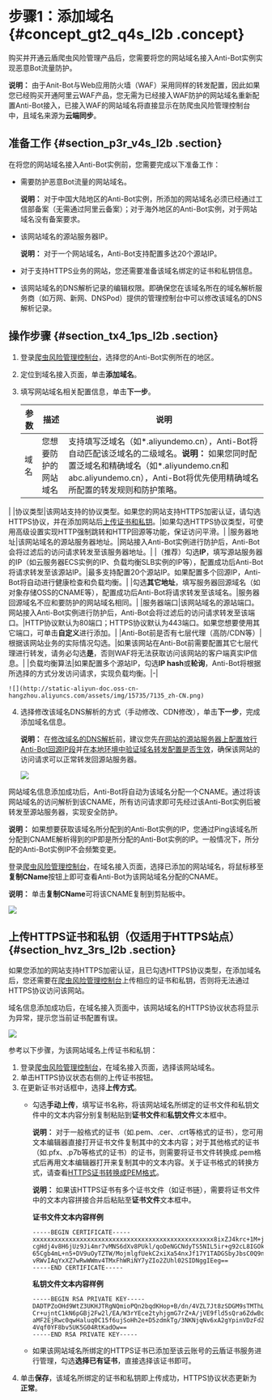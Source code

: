 # 步骤1：添加域名 {#concept_gt2_q4s_l2b .concept}

购买并开通云盾爬虫风险管理产品后，您需要将您的网站域名接入Anti-Bot实例实现恶意Bot流量防护。

**说明：** 由于Anit-Bot与Web应用防火墙（WAF）采用同样的转发配置，因此如果您已经购买开通阿里云WAF产品，您无需为已经接入WAF防护的网站域名重新配置Anti-Bot接入，已接入WAF的网站域名将直接显示在防爬虫风险管理控制台中，且域名来源为**云端同步**。

## 准备工作 {#section_p3r_v4s_l2b .section}

在将您的网站域名接入Anti-Bot实例前，您需要完成以下准备工作：

-   需要防护恶意Bot流量的网站域名。

    **说明：** 对于中国大陆地区的Anti-Bot实例，所添加的网站域名必须已经通过工信部备案（无需通过阿里云备案）；对于海外地区的Anti-Bot实例，对于网站域名没有备案要求。

-   该网站域名的源站服务器IP。

    **说明：** 对于一个网站域名，Anti-Bot支持配置多达20个源站IP。

-   对于支持HTTPS业务的网站，您还需要准备该域名绑定的证书和私钥信息。
-   该网站域名的DNS解析记录的编辑权限。即确保您在该域名所在的域名解析服务商（如万网、新网、DNSPod）提供的管理控制台中可以修改该域名的DNS解析记录。

## 操作步骤 {#section_tx4_1ps_l2b .section}

1.  登录[爬虫风险管理控制台](https://yundun.console.aliyun.com/?p=antibot)，选择您的Anti-Bot实例所在的地区。
2.  定位到域名接入页面，单击**添加域名**。
3.  填写网站域名相关配置信息，单击**下一步**。

    |参数|描述|说明|
    |--|--|--|
    |域名|您想要防护的网站域名|支持填写泛域名（如\*.aliyundemo.cn），Anti-Bot将自动匹配该泛域名的二级域名。**说明：** 如果您同时配置泛域名和精确域名（如\*.aliyundemo.cn和abc.aliyundemo.cn），Anti-Bot将优先使用精确域名所配置的转发规则和防护策略。

|
    |协议类型|该网站支持的协议类型。如果您的网站支持HTTPS加密认证，请勾选HTTPS协议，并在添加网站后[上传证书和私钥](#section_hvz_3rs_l2b)。|如果勾选HTTPS协议类型，可使用高级设置实现HTTP强制跳转和HTTP回源等功能，保证访问平滑。|
    |服务器地址|该网站域名的源站服务器地址。|网站接入Anti-Bot实例进行防护后，Anti-Bot会将过滤后的访问请求转发至该服务器地址。|
    |（推荐）勾选**IP**，填写源站服务器的IP（如云服务器ECS实例的IP、负载均衡SLB实例的IP等），配置成功后Anti-Bot将请求转发至该源站IP。|最多支持配置20个源站IP。如果配置多个回源IP，Anti-Bot将自动进行健康检查和负载均衡。|
    |勾选**其它地址**，填写服务器回源域名（如对象存储OSS的CNAME等），配置成功后Anti-Bot将请求转发至该域名。|服务器回源域名不应和要防护的网站域名相同。|
    |服务器端口|该网站域名的源站端口。网站接入Anti-Bot实例进行防护后，Anti-Bot会将过滤后的访问请求转发至该端口。|HTTP协议默认为80端口；HTTPS协议默认为443端口。如果您想要使用其它端口，可单击**自定义**进行添加。|
    |Anti-Bot前是否有七层代理（高防/CDN等）|根据该网站业务的实际情况勾选。|如果该网站在Anti-Bot前需要配置其它七层代理进行转发，请务必勾选**是**，否则WAF将无法获取访问该网站的客户端真实IP信息。|
    |负载均衡算法|如果配置多个源站IP，勾选**IP hash**或**轮询**，Anti-Bot将根据所选择的方式分发访问请求，实现负载均衡。|-|

    ![](http://static-aliyun-doc.oss-cn-hangzhou.aliyuncs.com/assets/img/15735/7135_zh-CN.png)

4.  选择修改该域名DNS解析的方式（手动修改、CDN修改），单击**下一步**，完成添加域名信息。

    **说明：** 在[修改域名的DNS解析](intl.zh-CN/快速入门/步骤4：修改DNS解析.md#)前，建议您先[在网站的源站服务器上配置放行Anti-Bot回源IP段](intl.zh-CN/快速入门/步骤2：配置放行Anti-Bot回源IP段.md#)并[在本地环境中验证域名转发配置是否生效](intl.zh-CN/快速入门/步骤3：本地验证转发配置生效.md#)，确保该网站的访问请求可以正常转发回源站服务器。

    ![](http://static-aliyun-doc.oss-cn-hangzhou.aliyuncs.com/assets/img/15735/7136_zh-CN.png)


网站域名信息添加成功后，Anti-Bot将自动为该域名分配一个CNAME。通过将该网站域名的访问解析到该CNAME，所有访问请求即可先经过该Anti-Bot实例后被转发至源站服务器，实现安全防护。

**说明：** 如果想要获取该域名所分配到的Anti-Bot实例的IP，您通过Ping该域名所分配到CNAME解析得到的IP即是所分配的Anti-Bot实例的IP。一般情况下，所分配的Anti-Bot实例IP不会频繁变更。

登录[爬虫风险管理控制台](https://yundun.console.aliyun.com/?p=antibot)，在域名接入页面，选择已添加的网站域名，将鼠标移至**复制CName**按钮上即可查看Anti-Bot为该网站域名分配的CNAME。

**说明：** 单击**复制CName**可将该CNAME复制到剪贴板中。

![](http://static-aliyun-doc.oss-cn-hangzhou.aliyuncs.com/assets/img/15735/7137_zh-CN.png)

## 上传HTTPS证书和私钥（仅适用于HTTPS站点） {#section_hvz_3rs_l2b .section}

如果您添加的网站支持HTTPS加密认证，且已勾选HTTPS协议类型，在添加域名后，您还需要在[爬虫风险管理控制台](https://yundun.console.aliyun.com/?p=antibot)上传相应的证书和私钥，否则将无法通过HTTPS协议访问该网站。

域名信息添加成功后，在域名接入页面中，该网站域名的HTTPS协议状态将显示为异常，提示您当前证书配置有误。

![](http://static-aliyun-doc.oss-cn-hangzhou.aliyuncs.com/assets/img/15735/7138_zh-CN.png)

参考以下步骤，为该网站域名上传证书和私钥：

1.  登录[爬虫风险管理控制台](https://yundun.console.aliyun.com/?p=antibot)，在域名接入页面，选择该网站域名。
2.  单击HTTPS协议状态右侧的上传证书按钮。
3.  在更新证书对话框中，选择**上传方式**。
    -   勾选**手动上传**，填写证书名称，将该网站域名所绑定的证书文件和私钥文件中的文本内容分别复制粘贴到**证书文件**和**私钥文件**文本框中。

        **说明：** 对于一般格式的证书（如.pem、.cer、.crt等格式的证书），您可用文本编辑器直接打开证书文件复制其中的文本内容；对于其他格式的证书（如.pfx、.p7b等格式的证书）的证书，则需要将证书文件转换成.pem格式后再用文本编辑器打开来复制其中的文本内容。关于证书格式的转换方式，请查看[HTTPS证书转换成PEM格式](../../../../intl.zh-CN/常见问题/主流数字证书都有哪些格式？.md#section_hf5_mbv_ydb)。

        **说明：** 如果该HTTPS证书有多个证书文件（如证书链），需要将证书文件中的文本内容拼接合并后粘贴至**证书文件**文本框中。

        **证书文件文本内容样例**

        ```
        -----BEGIN CERTIFICATE-----
        xxxxxxxxxxxxxxxxxxxxxxxxxxxxxxxxxxxxxxxxxxxxxxxxxx8ixZJ4krc+1M+j2kcubVpsE2
        cgHdj4v8H6jUz9Ji4mr7vMNS6dXv8PUkl/qoDeNGCNdyTS5NIL5ir+g92cL8IGOkjgvhlqt9vc
        65Cgb4mL+n5+DV9uOyTZTW/MojmlgfUekC2xiXa54nxJf17Y1TADGSbyJbsC0Q9nIrHsPl8YKk
        vRWvIAqYxXZ7wRwWWmv4TMxFhWRiNY7yZIo2ZUhl02SIDNggIEeg==
        -----END CERTIFICATE-----
        ```

        **私钥文件文本内容样例**

        ```
        -----BEGIN RSA PRIVATE KEY-----
        DADTPZoOHd9WtZ3UKHJTRgNQmioPQn2bqdKHop+B/dn/4VZL7Jt8zSDGM9sTMThLyvsmLQKBgQ
        Cr+ujntC1kN6pGBj2Fw2l/EA/W3rYEce2tyhjgmG7rZ+A/jVE9fld5sQra6ZdwBcQJaiygoIYo
        aMF2EjRwc0qwHaluq0C15f6ujSoHh2e+D5zdmkTg/3NKNjqNv6xA2gYpinVDzFdZ9Zujxvuh9o
        4Vqf0YF8bv5UK5G04RtKadOw==
        -----END RSA PRIVATE KEY-----
        ```

    -   如果该网站域名所绑定的HTTPS证书已添加至该云账号的云盾证书服务进行管理，勾选**选择已有证书**，直接选择该证书即可。
4.  单击**保存**，该域名所绑定的证书和私钥即上传成功，HTTPS协议状态更新为**正常**。

